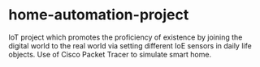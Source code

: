 # home-automation-project
IoT project which promotes the proficiency of existence by joining the digital world to the real world via setting different IoE sensors in daily life objects. Use of Cisco Packet Tracer to simulate smart home.
